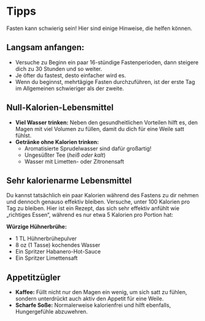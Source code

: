 # Tipps

Fasten kann schwierig sein! Hier sind einige Hinweise, die helfen können.

## Langsam anfangen:

- Versuche zu Beginn ein paar 16-stündige Fastenperioden, dann steigere dich zu 30 Stunden und so weiter.
- Je öfter du fastest, desto einfacher wird es.
- Wenn du beginnst, mehrtägige Fasten durchzuführen, ist der erste Tag im Allgemeinen schwieriger als der zweite.

## Null-Kalorien-Lebensmittel

- **Viel Wasser trinken:** Neben den gesundheitlichen Vorteilen hilft es, den Magen mit viel Volumen zu füllen, damit du
  dich für eine Weile satt fühlst.
- **Getränke ohne Kalorien trinken:**
    - Aromatisierte Sprudelwasser sind dafür großartig!
    - Ungesüßter Tee (*heiß oder kalt*)
    - Wasser mit Limetten- oder Zitronensaft

## Sehr kalorienarme Lebensmittel

Du kannst tatsächlich ein paar Kalorien während des Fastens zu dir nehmen und dennoch genauso effektiv bleiben.
Versuche, unter 100 Kalorien pro Tag zu bleiben. Hier ist ein Rezept, das sich sehr effektiv anfühlt wie „richtiges
Essen“, während es nur etwa 5 Kalorien pro Portion hat:

**Würzige Hühnerbrühe:**

- 1 TL Hühnerbrühepulver
- 8 oz (1 Tasse) kochendes Wasser
- Ein Spritzer Habanero-Hot-Sauce
- Ein Spritzer Limettensaft

## Appetitzügler

- **Kaffee:** Füllt nicht nur den Magen ein wenig, um sich satt zu fühlen, sondern unterdrückt auch aktiv den Appetit
  für eine Weile.
- **Scharfe Soße:** Normalerweise kalorienfrei und hilft ebenfalls, Hungergefühle abzuwehren.
